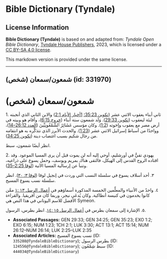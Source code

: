 # Bible Dictionary (Tyndale)

## License Information

**Bible Dictionary (Tyndale)** is based on and adapted from: _Tyndale Open Bible Dictionary_, [Tyndale House Publishers](https://tyndaleopenresources.com/), 2023, which is licensed under a [CC BY-SA 4.0 license](https://creativecommons.org/licenses/by-sa/4.0/legalcode.en).

This markdown version is provided under the same license.



--------------------------------

## شمعون/سمعان (شخص) (id: 331970)

شمعون/سمعان (شخص)
=================

1\. ثاني أبناء يعقوب الاثني عشر ([تكوين 35:23؛](https://ref.ly/Gen35:23) [1أخبار الأيام 2:1](https://ref.ly/1Chr2:1)) والابن الثاني الذي أنجبته ليئة ليعقوب ([تكوين 29:33](https://ref.ly/Gen29:33)). وَلَد شمعون ستة أبناء ([خروج 6:15](https://ref.ly/Exod6:15))، وأقام هو وبيته في أرض مصر مع يعقوب وإخوته ([1:2](https://ref.ly/Exod1:2)). وكان مؤسس عَشَائِرُ ٱلشِّمْعُونِيِّينَ ([العدد 26:12–14](https://ref.ly/Num26:12-Num26:14))، وواحدًا من أسباط إسرائيل الاثني عشر ([1:23](https://ref.ly/Num1:23)). والحدث الأبرز الذي نتذكَّره به هو انتقامه من رجال شكيم بسبب اغتصاب دينة ([تكوين 34:25](https://ref.ly/Gen34:25)).

انظر أيضًا شمعون، سبط.

2\. يهودي تقيٌّ في أورشليم، أوحي إليه أنه لن يموت قبل أن يرى المسيا الموعود. وقد اقتاده الروح القدس إلى الهيكل، فالتقى هناك بمريم ويوسف، وحمل يسوع على ذراعيه، وتنبأ عن إرسالية المسيا الآتية ([لوقا 2:25–35](https://ref.ly/Luke2:25-Luke2:35)).

٣. أحد أسلاف يسوع في سلسلة النسب التي وردت في إنجيل لوقا ([لوقا ٣: ٣٠](https://ref.ly/Luke3:30)). انظر سلسلة نسب يسوع المسيح.

٤. واحدٌ من الأنبياء والمعلِّمين الخمسة المذكورة أسماؤهم في [أعمال الرسل ١٣ :١](https://ref.ly/Acts13:1) ممَّن كانوا يخدمون في كنيسة أنطاكية. وكان يُدعَى نيجر، وربما كان من أفريقيا. والقراءة الأفضل للاسم اليوناني في هذا النص هي Symeon.

٥. الإشارة إلى سمعان بطرس في [أعمال الرسل ١٥ :١٤](https://ref.ly/Acts15:14). انظر بطرس، الرسول.

* **Associated Passages:** GEN 29:33; GEN 34:25; GEN 35:23; EXO 1:2; EXO 6:15; NUM 1:23; 1CH 2:1; LUK 3:30; ACT 13:1; ACT 15:14; NUM 26:12–NUM 26:14; LUK 2:25–LUK 2:35
* **Associated Articles:** نسب يسوع المسيح (ID: `335288@TyndaleBibleDictionary`); بطرس الرسول (ID: `124556@TyndaleBibleDictionary`); سبط شِمْعُون (ID: `444034@TyndaleBibleDictionary`)

